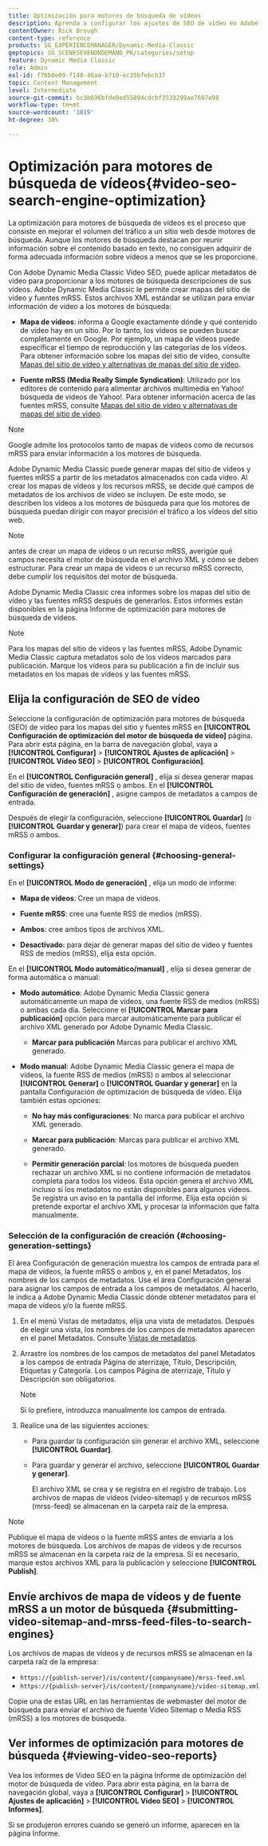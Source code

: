 ```yaml
---
title: Optimización para motores de búsqueda de vídeos
description: Aprenda a configurar los ajustes de SEO de vídeo en Adobe Dynamic Media Classic.
contentOwner: Rick Brough
content-type: reference
products: SG_EXPERIENCEMANAGER/Dynamic-Media-Classic
geptopics: SG_SCENESEVENONDEMAND_PK/categories/setup
feature: Dynamic Media Classic
role: Admin
exl-id: f76b0e09-f148-46aa-b710-ec35bfebcb37
topic: Content Management
level: Intermediate
source-git-commit: bc3b696bfde0ed55894cdcbf3533299ae7697e98
workflow-type: tm+mt
source-wordcount: '1019'
ht-degree: 30%

---
```


# Optimización para motores de búsqueda de vídeos{#video-seo-search-engine-optimization}

La optimización para motores de búsqueda de vídeos es el proceso que consiste en mejorar el volumen del tráfico a un sitio web desde motores de búsqueda. Aunque los motores de búsqueda destacan por reunir información sobre el contenido basado en texto, no consiguen adquirir de forma adecuada información sobre vídeos a menos que se les proporcione.

Con Adobe Dynamic Media Classic Video SEO, puede aplicar metadatos de vídeo para proporcionar a los motores de búsqueda descripciones de sus vídeos. Adobe Dynamic Media Classic le permite crear mapas del sitio de vídeo y fuentes mRSS. Estos archivos XML estándar se utilizan para enviar información de vídeo a los motores de búsqueda:

* **Mapa de vídeos**: informa a Google exactamente dónde y qué contenido de vídeo hay en un sitio. Por lo tanto, los vídeos se pueden buscar completamente en Google. Por ejemplo, un mapa de vídeos puede especificar el tiempo de reproducción y las categorías de los vídeos. Para obtener información sobre los mapas del sitio de vídeo, consulte [Mapas del sitio de vídeo y alternativas de mapas del sitio de vídeo](https://developers.google.com/search/docs/crawling-indexing/sitemaps/video-sitemaps?visit_id=637558394348624754-567115452&amp;rd=1).

* **Fuente mRSS (Media Really Simple Syndication)**: Utilizado por los editores de contenido para alimentar archivos multimedia en Yahoo! búsqueda de vídeos de Yahoo!. Para obtener información acerca de las fuentes mRSS, consulte [Mapas del sitio de vídeo y alternativas de mapas del sitio de vídeo](https://developers.google.com/search/docs/crawling-indexing/sitemaps/video-sitemaps?visit_id=637558394348624754-567115452&amp;rd=1).

>[!NOTE]
>
>Google admite los protocolos tanto de mapas de vídeos como de recursos mRSS para enviar información a los motores de búsqueda.

Adobe Dynamic Media Classic puede generar mapas del sitio de vídeos y fuentes mRSS a partir de los metadatos almacenados con cada vídeo. Al crear los mapas de vídeos y los recursos mRSS, se decide qué campos de metadatos de los archivos de vídeo se incluyen. De este modo, se describen los vídeos a los motores de búsqueda para que los motores de búsqueda puedan dirigir con mayor precisión el tráfico a los vídeos del sitio web.

>[!NOTE]
>
>antes de crear un mapa de vídeos o un recurso mRSS, averigüe qué campos necesita el motor de búsqueda en el archivo XML y cómo se deben estructurar. Para crear un mapa de vídeos o un recurso mRSS correcto, debe cumplir los requisitos del motor de búsqueda.

Adobe Dynamic Media Classic crea informes sobre los mapas del sitio de vídeo y las fuentes mRSS después de generarlos. Estos informes están disponibles en la página Informe de optimización para motores de búsqueda de vídeos.

>[!NOTE]
>
>Para los mapas del sitio de vídeos y las fuentes mRSS, Adobe Dynamic Media Classic captura metadatos solo de los vídeos marcados para publicación. Marque los vídeos para su publicación a fin de incluir sus metadatos en los mapas de vídeos y las fuentes mRSS.

## Elija la configuración de SEO de vídeo

Seleccione la configuración de optimización para motores de búsqueda (SEO) de vídeo para los mapas del sitio y fuentes mRSS en **[!UICONTROL Configuración de optimización del motor de búsqueda de vídeo]** página. Para abrir esta página, en la barra de navegación global, vaya a **[!UICONTROL Configurar]** > **[!UICONTROL Ajustes de aplicación]** > **[!UICONTROL Vídeo SEO]** > **[!UICONTROL Configuración]**.

En el **[!UICONTROL Configuración general]** , elija si desea generar mapas del sitio de vídeo, fuentes mRSS o ambos. En el **[!UICONTROL Configuración de generación]** , asigne campos de metadatos a campos de entrada.

Después de elegir la configuración, seleccione **[!UICONTROL Guardar]** (o **[!UICONTROL Guardar y generar]**) para crear el mapa de vídeos, fuentes mRSS o ambos.

### Configurar la configuración general {#choosing-general-settings}

En el **[!UICONTROL Modo de generación]** , elija un modo de informe:

* **Mapa de vídeos**: Cree un mapa de vídeos.

* **Fuente mRSS**: cree una fuente RSS de medios (mRSS).

* **Ambos**: cree ambos tipos de archivos XML.

* **Desactivado**: para dejar de generar mapas del sitio de vídeo y fuentes RSS de medios (mRSS), elija esta opción.

En el **[!UICONTROL Modo automático/manual]** , elija si desea generar de forma automática o manual:

* **Modo automático**: Adobe Dynamic Media Classic genera automáticamente un mapa de vídeos, una fuente RSS de medios (mRSS) o ambas cada día. Seleccione el **[!UICONTROL Marcar para publicación]** opción para marcar automáticamente para publicar el archivo XML generado por Adobe Dynamic Media Classic.

   * **Marcar para publicación** Marcas para publicar el archivo XML generado.

* **Modo manual**: Adobe Dynamic Media Classic genera el mapa de vídeos, la fuente RSS de medios (mRSS) o ambos al seleccionar **[!UICONTROL Generar]** o **[!UICONTROL Guardar y generar]** en la pantalla Configuración de optimización de búsqueda de vídeo. Elija también estas opciones:

   * **No hay más configuraciones**: No marca para publicar el archivo XML generado.

   * **Marcar para publicación**: Marcas para publicar el archivo XML generado.

   * **Permitir generación parcial**: los motores de búsqueda pueden rechazar un archivo XML si no contiene información de metadatos completa para todos los vídeos. Esta opción genera el archivo XML incluso si los metadatos no están disponibles para algunos vídeos. Se registra un aviso en la pantalla del informe. Elija esta opción si pretende exportar el archivo XML y procesar la información que falta manualmente.

### Selección de la configuración de creación {#choosing-generation-settings}

El área Configuración de generación muestra los campos de entrada para el mapa de vídeos, la fuente mRSS o ambos y, en el panel Metadatos, los nombres de los campos de metadatos. Use el área Configuración general para asignar los campos de entrada a los campos de metadatos. Al hacerlo, le indica a Adobe Dynamic Media Classic dónde obtener metadatos para el mapa de vídeos y/o la fuente mRSS.

1. En el menú Vistas de metadatos, elija una vista de metadatos. Después de elegir una vista, los nombres de los campos de metadatos aparecen en el panel Metadatos.
Consulte [Vistas de metadatos](application-setup.md#metadata_views).
1. Arrastre los nombres de los campos de metadatos del panel Metadatos a los campos de entrada Página de aterrizaje, Título, Descripción, Etiquetas y Categoría. Los campos Página de aterrizaje, Título y Descripción son obligatorios.

   >[!NOTE]
   >
   >Si lo prefiere, introduzca manualmente los campos de entrada.

1. Realice una de las siguientes acciones:

   * Para guardar la configuración sin generar el archivo XML, seleccione **[!UICONTROL Guardar]**.
   * Para guardar y generar el archivo, seleccione **[!UICONTROL Guardar y generar]**.

     El archivo XML se crea y se registra en el registro de trabajo. Los archivos de mapas de vídeos (video-sitemap) y de recursos mRSS (mrss-feed) se almacenan en la carpeta raíz de la empresa.

>[!NOTE]
>
>Publique el mapa de vídeos o la fuente mRSS antes de enviarla a los motores de búsqueda. Los archivos de mapas de vídeos y de recursos mRSS se almacenan en la carpeta raíz de la empresa. Si es necesario, marque estos archivos XML para la publicación y seleccione **[!UICONTROL Publish]**.

## Envíe archivos de mapa de vídeos y de fuente mRSS a un motor de búsqueda {#submitting-video-sitemap-and-mrss-feed-files-to-search-engines}

Los archivos de mapas de vídeos y de recursos mRSS se almacenan en la carpeta raíz de la empresa:

* `https://{publish-server}/is/content/{companyname}/mrss-feed.xml`
* `https://{publish-server}/is/content/{companyname}/video-sitemap.xml`

Copie una de estas URL en las herramientas de webmaster del motor de búsqueda para enviar el archivo de fuente Video Sitemap o Media RSS (mRSS) a los motores de búsqueda.

## Ver informes de optimización para motores de búsqueda {#viewing-video-seo-reports}

Vea los informes de Video SEO en la página Informe de optimización del motor de búsqueda de vídeo. Para abrir esta página, en la barra de navegación global, vaya a **[!UICONTROL Configurar]** > **[!UICONTROL Ajustes de aplicación]** > **[!UICONTROL Vídeo SEO]** > **[!UICONTROL Informes]**.

Si se produjeron errores cuando se generó un informe, aparecen en la página Informe.
